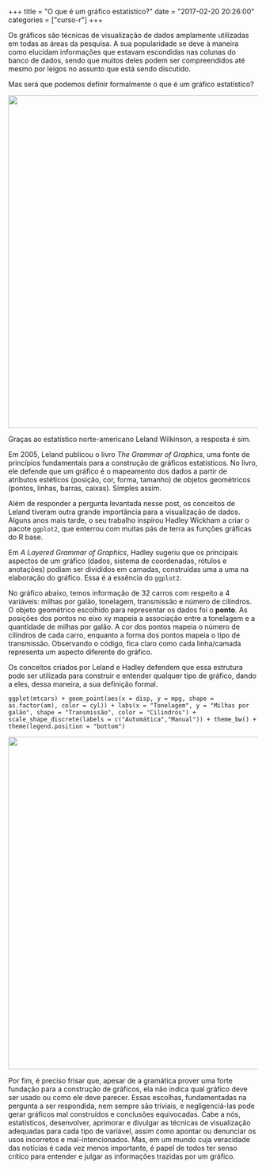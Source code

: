 +++
title = "O que é um gráfico estatístico?"
date = "2017-02-20 20:26:00"
categories = ["curso-r"]
+++

<div id="post-content"> <p>Os gr&#xE1;ficos s&#xE3;o t&#xE9;cnicas de visualiza&#xE7;&#xE3;o de dados amplamente utilizadas em todas as &#xE1;reas da pesquisa. A sua popularidade se deve &#xE0; maneira como elucidam informa&#xE7;&#xF5;es que estavam escondidas nas colunas do banco de dados, sendo que muitos deles podem ser compreendidos at&#xE9; mesmo por leigos no assunto que est&#xE1; sendo discutido.</p>
<p>Mas ser&#xE1; que podemos definir formalmente o que &#xE9; um gr&#xE1;fico estat&#xED;stico?</p>
<p><img src="http://curso-r.com/blog/2017-02-20-o-que-e-um-grafico-estatistico_files/figure-html/unnamed-chunk-1-1.png" width="672"></p>
<p>Gra&#xE7;as ao estat&#xED;stico norte-americano Leland Wilkinson, a resposta &#xE9; sim.</p>
<p>Em 2005, Leland publicou o livro <em>The Grammar of Graphics</em>, uma fonte de princ&#xED;pios fundamentais para a constru&#xE7;&#xE3;o de gr&#xE1;ficos estat&#xED;sticos. No livro, ele defende que um gr&#xE1;fico &#xE9; o mapeamento dos dados a partir de atributos est&#xE9;ticos (posi&#xE7;&#xE3;o, cor, forma, tamanho) de objetos geom&#xE9;tricos (pontos, linhas, barras, caixas). Simples assim.</p>
<p>Al&#xE9;m de responder a pergunta levantada nesse post, os conceitos de Leland tiveram outra grande import&#xE2;ncia para a visualiza&#xE7;&#xE3;o de dados. Alguns anos mais tarde, o seu trabalho inspirou Hadley Wickham a criar o pacote <code>ggplot2</code>, que enterrou com muitas p&#xE1;s de terra as fun&#xE7;&#xF5;es gr&#xE1;ficas do R base.</p>
<p>Em <em>A Layered Grammar of Graphics</em>, Hadley sugeriu que os principais aspectos de um gr&#xE1;fico (dados, sistema de coordenadas, r&#xF3;tulos e anota&#xE7;&#xF5;es) podiam ser divididos em camadas, constru&#xED;das uma a uma na elabora&#xE7;&#xE3;o do gr&#xE1;fico. Essa &#xE9; a ess&#xEA;ncia do <code>ggplot2</code>.</p>
<p>No gr&#xE1;fico abaixo, temos informa&#xE7;&#xE3;o de 32 carros com respeito a 4 vari&#xE1;veis: milhas por gal&#xE3;o, tonelagem, transmiss&#xE3;o e n&#xFA;mero de cilindros. O objeto geom&#xE9;trico escolhido para representar os dados foi o <strong>ponto</strong>. As posi&#xE7;&#xF5;es dos pontos no eixo xy mapeia a associa&#xE7;&#xE3;o entre a tonelagem e a quantidade de milhas por gal&#xE3;o. A cor dos pontos mapeia o n&#xFA;mero de cilindros de cada carro, enquanto a forma dos pontos mapeia o tipo de transmiss&#xE3;o. Observando o c&#xF3;digo, fica claro como cada linha/camada representa um aspecto diferente do gr&#xE1;fico.</p>
<p>Os conceitos criados por Leland e Hadley defendem que essa estrutura pode ser utilizada para construir e entender qualquer tipo de gr&#xE1;fico, dando a eles, dessa maneira, a sua defini&#xE7;&#xE3;o formal.</p>
<pre class="r"><code>ggplot(mtcars) + geom_point(aes(x = disp, y = mpg, shape = as.factor(am), color = cyl)) + labs(x = &quot;Tonelagem&quot;, y = &quot;Milhas por gal&#xE3;o&quot;, shape = &quot;Transmiss&#xE3;o&quot;, color = &quot;Cilindros&quot;) + scale_shape_discrete(labels = c(&quot;Autom&#xE1;tica&quot;,&quot;Manual&quot;)) + theme_bw() + theme(legend.position = &quot;bottom&quot;) </code></pre>
<p><img src="http://curso-r.com/blog/2017-02-20-o-que-e-um-grafico-estatistico_files/figure-html/unnamed-chunk-2-1.png" width="672"></p>
<p>Por fim, &#xE9; preciso frisar que, apesar de a gram&#xE1;tica prover uma forte funda&#xE7;&#xE3;o para a constru&#xE7;&#xE3;o de gr&#xE1;ficos, ela n&#xE3;o indica qual gr&#xE1;fico deve ser usado ou como ele deve parecer. Essas escolhas, fundamentadas na pergunta a ser respondida, nem sempre s&#xE3;o triviais, e negligenci&#xE1;-las pode gerar gr&#xE1;ficos mal constru&#xED;dos e conclus&#xF5;es equivocadas. Cabe a n&#xF3;s, estat&#xED;sticos, desenvolver, aprimorar e divulgar as t&#xE9;cnicas de visualiza&#xE7;&#xE3;o adequadas para cada tipo de vari&#xE1;vel, assim como apontar ou denunciar os usos incorretos e mal-intencionados. Mas, em um mundo cuja veracidade das not&#xED;cias &#xE9; cada vez menos importante, &#xE9; papel de todos ter senso cr&#xED;tico para entender e julgar as informa&#xE7;&#xF5;es trazidas por um gr&#xE1;fico.</p> </div>
